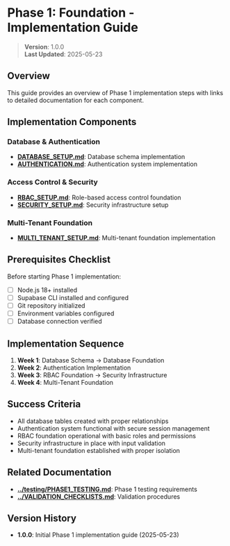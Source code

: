 
# Phase 1: Foundation - Implementation Guide

> **Version**: 1.0.0  
> **Last Updated**: 2025-05-23

## Overview

This guide provides an overview of Phase 1 implementation steps with links to detailed documentation for each component.

## Implementation Components

### Database & Authentication
- **[DATABASE_SETUP.md](DATABASE_SETUP.md)**: Database schema implementation
- **[AUTHENTICATION.md](AUTHENTICATION.md)**: Authentication system implementation

### Access Control & Security
- **[RBAC_SETUP.md](RBAC_SETUP.md)**: Role-based access control foundation
- **[SECURITY_SETUP.md](SECURITY_SETUP.md)**: Security infrastructure setup

### Multi-Tenant Foundation
- **[MULTI_TENANT_SETUP.md](MULTI_TENANT_SETUP.md)**: Multi-tenant foundation implementation

## Prerequisites Checklist

Before starting Phase 1 implementation:

- [ ] Node.js 18+ installed
- [ ] Supabase CLI installed and configured
- [ ] Git repository initialized
- [ ] Environment variables configured
- [ ] Database connection verified

## Implementation Sequence

1. **Week 1**: Database Schema → Database Foundation
2. **Week 2**: Authentication Implementation  
3. **Week 3**: RBAC Foundation → Security Infrastructure
4. **Week 4**: Multi-Tenant Foundation

## Success Criteria

- All database tables created with proper relationships
- Authentication system functional with secure session management
- RBAC foundation operational with basic roles and permissions
- Security infrastructure in place with input validation
- Multi-tenant foundation established with proper isolation

## Related Documentation

- **[../testing/PHASE1_TESTING.md](../testing/PHASE1_TESTING.md)**: Phase 1 testing requirements
- **[../VALIDATION_CHECKLISTS.md](../VALIDATION_CHECKLISTS.md)**: Validation procedures

## Version History

- **1.0.0**: Initial Phase 1 implementation guide (2025-05-23)
